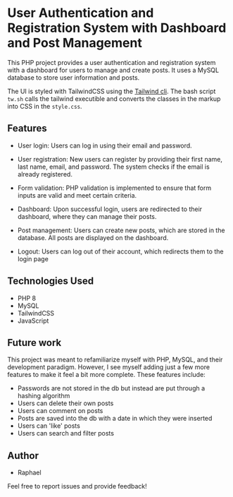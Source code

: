 # User Authentication and Registration System with Dashboard and Post Management

This PHP project provides a user authentication and registration system with a dashboard for users to manage and create posts. It uses a MySQL database to store user information and posts.

The UI is styled with TailwindCSS using the [Tailwind cli](https://tailwindcss.com/blog/standalone-cli). The bash script `tw.sh` calls the tailwind executible and converts the classes in the markup into CSS in the `style.css`.

## Features

- User login: Users can log in using their email and password.

- User registration: New users can register by providing their first name, last name, email, and password. The system checks if the email is already registered.

- Form validation: PHP validation is implemented to ensure that form inputs are valid and meet certain criteria.

- Dashboard: Upon successful login, users are redirected to their dashboard, where they can manage their posts.

- Post management: Users can create new posts, which are stored in the database. All posts are displayed on the dashboard.

- Logout: Users can log out of their account, which redirects them to the login page

## Technologies Used

- PHP 8
- MySQL
- TailwindCSS
- JavaScript

## Future work

This project was meant to refamiliarize myself with PHP, MySQL, and their development paradigm. However, I see myself adding just a few more features to make it feel a bit more complete. These features include:

- Passwords are not stored in the db but instead are put through a hashing algorithm
- Users can delete their own posts
- Users can comment on posts
- Posts are saved into the db with a date in which they were inserted
- Users can 'like' posts
- Users can search and filter posts 

## Author

- Raphael

Feel free to report issues and provide feedback!
